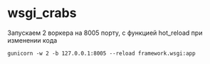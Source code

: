 # wsgi_crabs
Запускаем 2 воркера на 8005 порту, с функцией hot_reload при изменении кода

`
gunicorn -w 2 -b 127.0.0.1:8005 --reload framework.wsgi:app
`
